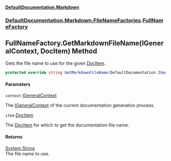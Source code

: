 #### [DefaultDocumentation.Markdown](index.md 'index')
### [DefaultDocumentation.Markdown.FileNameFactories](index.md#DefaultDocumentation.Markdown.FileNameFactories 'DefaultDocumentation.Markdown.FileNameFactories').[FullNameFactory](FullNameFactory.md 'DefaultDocumentation.Markdown.FileNameFactories.FullNameFactory')

## FullNameFactory.GetMarkdownFileName(IGeneralContext, DocItem) Method

Gets the file name to use for the given [DocItem](https://github.com/Doraku/DefaultDocumentation/blob/master/documentation/api/DocItem.md 'DefaultDocumentation.Models.DocItem').

```csharp
protected override string GetMarkdownFileName(DefaultDocumentation.IGeneralContext context, DefaultDocumentation.Models.DocItem item);
```
#### Parameters

<a name='DefaultDocumentation.Markdown.FileNameFactories.FullNameFactory.GetMarkdownFileName(DefaultDocumentation.IGeneralContext,DefaultDocumentation.Models.DocItem).context'></a>

`context` [IGeneralContext](https://github.com/Doraku/DefaultDocumentation/blob/master/documentation/api/IGeneralContext.md 'DefaultDocumentation.IGeneralContext')

The [IGeneralContext](https://github.com/Doraku/DefaultDocumentation/blob/master/documentation/api/IGeneralContext.md 'DefaultDocumentation.IGeneralContext') of the current documentation generation process.

<a name='DefaultDocumentation.Markdown.FileNameFactories.FullNameFactory.GetMarkdownFileName(DefaultDocumentation.IGeneralContext,DefaultDocumentation.Models.DocItem).item'></a>

`item` [DocItem](https://github.com/Doraku/DefaultDocumentation/blob/master/documentation/api/DocItem.md 'DefaultDocumentation.Models.DocItem')

The [DocItem](https://github.com/Doraku/DefaultDocumentation/blob/master/documentation/api/DocItem.md 'DefaultDocumentation.Models.DocItem') for which to get the documentation file name.

#### Returns
[System.String](https://docs.microsoft.com/en-us/dotnet/api/System.String 'System.String')  
The file name to use.